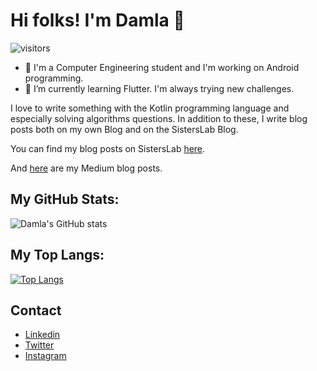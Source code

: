 # Hi folks! I'm Damla 👋

 ![visitors](https://visitor-badge.glitch.me/badge?page_id=damlacim.visitor-badge)
 
 
- 🔭 I'm a Computer Engineering student and I'm working on Android programming. 
- 🌱 I’m currently learning Flutter. I'm always trying new challenges. 

I love to write something with the Kotlin programming language and especially solving algorithms questions.
In addition to these, I write blog posts both on my own Blog and on the SistersLab Blog. 

You can find my blog posts on SistersLab [here](https://sisterslab.co/yazar/damla-cim/).

And [here](https://damlacim.medium.com) are my Medium blog posts. 

## My GitHub Stats:

![Damla's GitHub stats](https://github-readme-stats.vercel.app/api?username=damlacim&show_icons=true&theme=tokyonight)

## My Top Langs:


[![Top Langs](https://github-readme-stats.vercel.app/api/top-langs/?username=damlacim&layout=compact)](https://github.com/anuraghazra/github-readme-stats)




## Contact

- [Linkedin](https://www.linkedin.com/in/damla-çim-39b6a2178/)
- [Twitter](https://twitter.com/elowendark)
- [Instagram](https://www.instagram.com/cim.damla0/)


